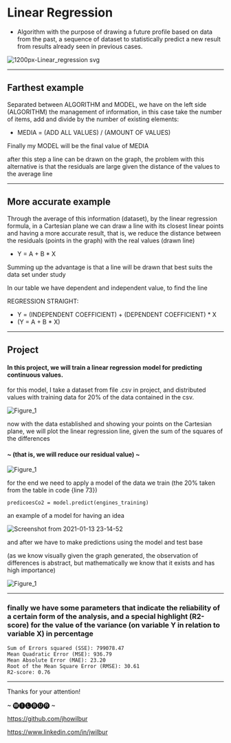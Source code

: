 # Linear Regression

- Algorithm with the purpose of drawing a future profile based on data from the past, a sequence of dataset to statistically predict a new result from results already seen in previous cases.

![1200px-Linear_regression svg](https://user-images.githubusercontent.com/59379254/104529366-59111f00-55e8-11eb-9ba2-dac4fef856ef.png)

---------------------
## Farthest example

Separated between ALGORITHM and MODEL, we have on the left side (ALGORITHM) the management of information, in this case take the number of items, add and divide by the number of existing elements:

- MEDIA = (ADD ALL VALUES) / (AMOUNT OF VALUES)

Finally my MODEL will be the final value of MEDIA

after this step a line can be drawn on the graph, the problem with this alternative is that the residuals are large given the distance of the values ​​to the average line

---------------------
## More accurate example

Through the average of this information (dataset), by the linear regression formula, in a Cartesian plane we can draw a line with its closest linear points and having a more accurate result, that is, we reduce the distance between the residuals (points in the graph) with the real values ​​(drawn line)

- Y = A + B * X

Summing up the advantage is that a line will be drawn that best suits the data set under study

In our table we have dependent and independent value, to find the line

REGRESSION STRAIGHT:

- Y = (INDEPENDENT COEFFICIENT) + (DEPENDENT COEFFICIENT) * X
- (Y = A + B * X)

---------------------

## Project
#### In this project, we will train a linear regression model for predicting continuous values.

for this model, I take a dataset from file .csv in project, and distributed values with training data for 20% of the data contained in the csv.

![Figure_1](https://user-images.githubusercontent.com/59379254/104532645-73023000-55ef-11eb-8557-0e8a5cb14ce9.png)

now with the data established and showing your points on the Cartesian plane, we will plot the linear regression line, given the sum of the squares of the differences
#### ~ (that is, we will reduce our residual value) ~

![Figure_1](https://user-images.githubusercontent.com/59379254/104532580-4d752680-55ef-11eb-8922-169aeedf12f3.png)

for the end we need to apply a model of the data we train (the 20% taken from the table in code {line 73})

```
predicoesCo2 = model.predict(engines_training)
```

an example of a model for having an idea

![Screenshot from 2021-01-13 23-14-52](https://user-images.githubusercontent.com/59379254/104535559-2f122980-55f5-11eb-94c5-4aaccc5a7c9d.png)

and after we have to make predictions using the model and test base

(as we know visually given the graph generated, the observation of differences is abstract, but mathematically we know that it exists and has high importance)

![Figure_1](https://user-images.githubusercontent.com/59379254/104536982-dabc7900-55f7-11eb-81b2-52698cc4ffff.png)

-------------------------

### finally we have some parameters that indicate the reliability of a certain form of the analysis, and a special highlight (R2-score) for the value of the variance (on variable Y in relation to variable X) in percentage

```
Sum of Errors squared (SSE): 799078.47
Mean Quadratic Error (MSE): 936.79
Mean Absolute Error (MAE): 23.20
Root of the Mean Square Error (RMSE): 30.61
R2-score: 0.76
```

--------------

Thanks for your attention!

~ 🅦🅘🅛🅑🅤🅡 ~

https://github.com/jhowilbur

https://www.linkedin.com/in/jwilbur